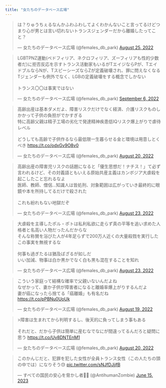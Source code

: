 ```yaml
---
title: "女たちのデータベース広場"
---
```


<blockquote class="twitter-tweet"><p lang="ja" dir="ltr">は？りゅうちぇるなんかふわふわしてよくわかんないこと言ってるけどつまり心が男とは言い切れないトランスジェンダーだから離婚したってこと？</p>&mdash; 女たちのデータベース広場 (@females_db_park) <a href="https://twitter.com/females_db_park/status/1562809494056599554?ref_src=twsrc%5Etfw">August 25, 2022</a></blockquote> <script async src="https://platform.twitter.com/widgets.js" charset="utf-8"></script>

<blockquote class="twitter-tweet"><p lang="ja" dir="ltr">LGBTPNZ運動(ペドフィリア、ネクロフィリア、ズーフィリアも性的少数者だ)に拒否反応を示すトランス活動家もいるがTエイジならPが、TエイドブルならNが、TスピーシーズならZが定義破壊され、罪に問えなくなる<br>Tジェンダーも例外でなく、LGBの定義破壊をする概念でしかない<br><br>トランス〇〇は事実ではない</p>&mdash; 女たちのデータベース広場 (@females_db_park) <a href="https://twitter.com/females_db_park/status/1567171851520192512?ref_src=twsrc%5Etfw">September 6, 2022</a></blockquote> <script async src="https://platform.twitter.com/widgets.js" charset="utf-8"></script>

<blockquote class="twitter-tweet"><p lang="ja" dir="ltr">高齢出産は基本ダメだよ、障害リスクだけでなく経済、介護リスクものしかかって子供の負担がでかすぎる<br>特に高齢父親は精子工場の劣化で発達精神疾患低IQリスク爆上がりで虐待レベル<br><br>どうしても高齢で子供作るなら最低限一生暮らせる金と環境は用意しとくべき <a href="https://t.co/odxGv9O8v0">https://t.co/odxGv9O8v0</a></p>&mdash; 女たちのデータベース広場 (@females_db_park) <a href="https://twitter.com/females_db_park/status/1560830040434429952?ref_src=twsrc%5Etfw">August 20, 2022</a></blockquote> <script async src="https://platform.twitter.com/widgets.js" charset="utf-8"></script>

<blockquote class="twitter-tweet"><p lang="ja" dir="ltr">高齢出産の障害児リスクの話題になると「優生思想だ！ナチス！」て必ず言われるけど、その対義語ともいえる原始共産主義はカンボジア大虐殺を起こしたこと忘れるなよ<br>医師、教師、僧侶…知識人は皆処刑、対象範囲は広がっていき最終的に眼鏡や本を所持してるだけで殺された<br><br>これも紛れもない地獄だぞ</p>&mdash; 女たちのデータベース広場 (@females_db_park) <a href="https://twitter.com/females_db_park/status/1561891175313080320?ref_src=twsrc%5Etfw">August 23, 2022</a></blockquote> <script async src="https://platform.twitter.com/widgets.js" charset="utf-8"></script>

<blockquote class="twitter-tweet"><p lang="ja" dir="ltr">大虐殺を主導したポル・ポトは私利私欲に走らず真の平等を追い求めた人格者と名高い人物だったんだからな<br>そんな称賛を浴びた人が4年足らずで200万人近くの大量殺戮を実行した<br>この事実を無視するな<br><br>何事も過ぎたるは猶及ばざるが如しだ<br>いい加減、物事は白か黒かでなく白も黒も混在することを知れ</p>&mdash; 女たちのデータベース広場 (@females_db_park) <a href="https://twitter.com/females_db_park/status/1561893857801175040?ref_src=twsrc%5Etfw">August 23, 2022</a></blockquote> <script async src="https://platform.twitter.com/widgets.js" charset="utf-8"></script>

<blockquote class="twitter-tweet"><p lang="ja" dir="ltr">こういう家庭って結構な確率で父親いないんだよね<br>なぜかって、妻か子供が障害者になると離婚率爆上がりするんだよ<br>妻が癌になったら捨てる「癌離婚」も有名だね <a href="https://t.co/pPBNu0UoUk">https://t.co/pPBNu0UoUk</a></p>&mdash; 女たちのデータベース広場 (@females_db_park) <a href="https://twitter.com/females_db_park/status/1560704869463654400?ref_src=twsrc%5Etfw">August 19, 2022</a></blockquote> <script async src="https://platform.twitter.com/widgets.js" charset="utf-8"></script>

<blockquote class="twitter-tweet"><p lang="ja" dir="ltr">&gt;障害は生まれてから判明するし、後天的に負ってしまう事もある<br><br>それだと、だから子供は簡単に産むなでなにが間違ってるんだろと疑問に思う <a href="https://t.co/Uv8DNTEnM1">https://t.co/Uv8DNTEnM1</a></p>&mdash; 女たちのデータベース広場 (@females_db_park) <a href="https://twitter.com/females_db_park/status/1560984148042723329?ref_src=twsrc%5Etfw">August 20, 2022</a></blockquote> <script async src="https://platform.twitter.com/widgets.js" charset="utf-8"></script>

<blockquote class="twitter-tweet"><p lang="ja" dir="ltr">このかんじだと、犯罪を犯した女性が全員トランス女性（この人たちの頭の中では）になりそう😓 <a href="https://t.co/sNJfDJjjfB">pic.twitter.com/sNJfDJjjfB</a></p>&mdash; すべての国民の安心を脅かし者🏳️‍⚧️ (@AntihumanZombie) <a href="https://twitter.com/AntihumanZombie/status/1669377638144802816?ref_src=twsrc%5Etfw">June 15, 2023</a></blockquote> <script async src="https://platform.twitter.com/widgets.js" charset="utf-8"></script> 
